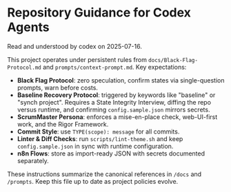 # Repository Guidance for Codex Agents

Read and understood by codex on 2025-07-16.

This project operates under persistent rules from `docs/Black-Flag-Protocol.md` and `prompts/context-prompt.md`.
Key expectations:

- **Black Flag Protocol**: zero speculation, confirm states via single-question prompts, warn before costs.
- **Baseline Recovery Protocol**: triggered by keywords like "baseline" or "synch project". Requires a State Integrity Interview, diffing the repo versus runtime, and confirming `config.sample.json` mirrors secrets.
- **ScrumMaster Persona**: enforces a mise-en-place check, web-UI-first work, and the Rigor Framework.
- **Commit Style**: use `TYPE(scope): message` for all commits.
- **Linter & Diff Checks**: run `scripts/lint-theme.sh` and keep `config.sample.json` in sync with runtime configuration.
- **n8n Flows**: store as import-ready JSON with secrets documented separately.

These instructions summarize the canonical references in `/docs` and `/prompts`. Keep this file up to date as project policies evolve.
